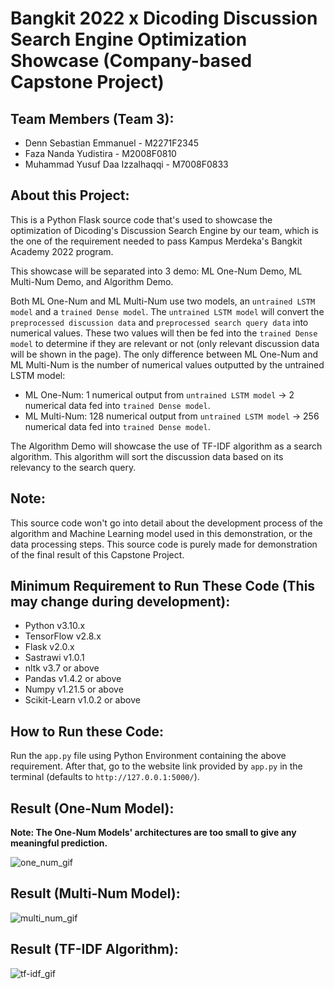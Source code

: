 # Bangkit 2022 x Dicoding Discussion Search Engine Optimization Showcase (Company-based Capstone Project)

## Team Members (Team 3):
- Denn Sebastian Emmanuel - M2271F2345
- Faza Nanda Yudistira - M2008F0810
- Muhammad Yusuf Daa Izzalhaqqi - M7008F0833

## About this Project:
This is a Python Flask source code that's used to showcase the optimization of 
Dicoding's Discussion Search Engine by our team, which is the one of the 
requirement needed to pass Kampus Merdeka's Bangkit Academy 2022 program.
  
This showcase will be separated into 3 demo: ML One-Num Demo, ML Multi-Num Demo, and Algorithm Demo. 
  
Both ML One-Num and ML Multi-Num use two models, an `untrained LSTM model` and a `trained Dense model`. The `untrained LSTM model` will convert the `preprocessed discussion data` and `preprocessed search query data` into numerical values. These two values will then be fed into the `trained Dense model` to determine if they are relevant or not (only relevant discussion data will be shown in the page). The only difference between ML One-Num and ML Multi-Num is the number of numerical values outputted by the untrained LSTM model:
- ML One-Num: 1 numerical output from `untrained LSTM model` -> 2 numerical data fed into `trained Dense model`.
- ML Multi-Num: 128 numerical output from `untrained LSTM model` -> 256 numerical data fed into `trained Dense model`.

The Algorithm Demo will showcase the use of TF-IDF algorithm as a search algorithm. This algorithm will sort the discussion data based on its relevancy to the search query.

## Note:
This source code won't go into detail about the development process of the algorithm and Machine Learning model used in this demonstration, or the data processing steps. This source code is purely made for 
demonstration of the final result of this Capstone Project.

## Minimum Requirement to Run These Code (This may change during development):
- Python v3.10.x
- TensorFlow v2.8.x
- Flask v2.0.x
- Sastrawi v1.0.1
- nltk v3.7 or above
- Pandas v1.4.2 or above
- Numpy v1.21.5 or above
- Scikit-Learn v1.0.2 or above

## How to Run these Code:
Run the `app.py` file using Python Environment containing the above requirement. 
After that, go to the website link provided by `app.py` in the terminal 
(defaults to `http://127.0.0.1:5000/`).

## Result (One-Num Model):
**Note: The One-Num Models' architectures are too small to give any meaningful prediction.**
  
![one_num_gif](https://drive.google.com/uc?export=view&id=1b8ANLyrS8UrInNmX4Ej7jg0JX9ojhPqF)

## Result (Multi-Num Model):
![multi_num_gif](https://drive.google.com/uc?export=view&id=1jJqW9Oaj5jWzRp79hVJnPrZd6aA5akQw)

## Result (TF-IDF Algorithm):
![tf-idf_gif](https://drive.google.com/uc?export=view&id=1lY4jkrmoYZWyu_JetbhaX6_Wn_SmHgFE)

